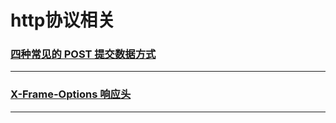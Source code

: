 http协议相关
============

### [四种常见的 POST 提交数据方式](four-post-data-way)

---

### [X-Frame-Options 响应头](x-frame-options-response-headers)

---
